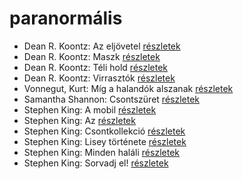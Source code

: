 # paranormális

- Dean R. Koontz: Az eljövetel [részletek](_details/Dean%20R.%20Koontz.md#id_1091)
- Dean R. Koontz: Maszk [részletek](_details/Dean%20R.%20Koontz.md#id_1101)
- Dean R. Koontz: Téli hold [részletek](_details/Dean%20R.%20Koontz.md#id_1075)
- Dean R. Koontz: Virrasztók [részletek](_details/Dean%20R.%20Koontz.md#id_1070)
- Vonnegut, Kurt: Míg a halandók alszanak [részletek](_details/Vonnegut%2C%20Kurt.md#id_1617)
- Samantha Shannon: Csontszüret [részletek](_details/Samantha%20Shannon.md#id_1005)
- Stephen King: A mobil [részletek](_details/Stephen%20King.md#id_548)
- Stephen King: Az [részletek](_details/Stephen%20King.md#id_555)
- Stephen King: Csontkollekció [részletek](_details/Stephen%20King.md#id_571)
- Stephen King: Lisey története [részletek](_details/Stephen%20King.md#id_546)
- Stephen King: Minden haláli [részletek](_details/Stephen%20King.md#id_573)
- Stephen King: Sorvadj el! [részletek](_details/Stephen%20King.md#id_469)